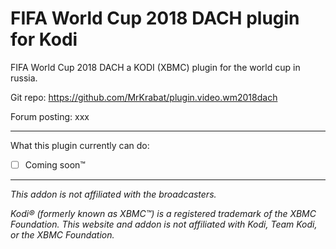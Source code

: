 #  FIFA World Cup 2018 DACH plugin for Kodi

FIFA World Cup 2018 DACH a KODI (XBMC) plugin for the world cup in russia.

Git repo: https://github.com/MrKrabat/plugin.video.wm2018dach

Forum posting: xxx
***

What this plugin currently can do:
- [ ] Coming soon™
***

_This addon is not affiliated with the broadcasters._

_Kodi® (formerly known as XBMC™) is a registered trademark of the XBMC Foundation.
This website and addon is not affiliated with Kodi, Team Kodi, or the XBMC Foundation._